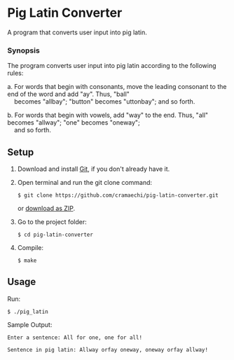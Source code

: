# Pig Latin Converter
A program that converts user input into pig latin.

### Synopsis
The program converts user input into pig latin according to the following rules:

a. For words that begin with consonants, move the leading consonant to the end of the word and add "ay". Thus, "ball"<br />
&nbsp;&nbsp;&nbsp;&nbsp;becomes "allbay"; "button" becomes "uttonbay"; and so forth.

b. For words that begin with vowels, add "way" to the end. Thus, "all" becomes "allway"; "one" becomes "oneway";<br />
&nbsp;&nbsp;&nbsp;&nbsp;and so forth.

## Setup
1. Download and install [Git](https://git-scm.com/downloads), if you don't already have it.

2. Open terminal and run the git clone command:

   ```
   $ git clone https://github.com/cramaechi/pig-latin-converter.git
   ```
    or [download as ZIP](https://github.com/cramaechi/pig-latin-converter/archive/master.zip).

3. Go to the project folder:

   ```
   $ cd pig-latin-converter
   ```

4. Compile:

   ```
   $ make
   ```
   
## Usage
Run:

```
$ ./pig_latin
```

Sample Output:
```
Enter a sentence: All for one, one for all!                                                                           
                                                                                                                      
Sentence in pig latin: Allway orfay oneway, oneway orfay allway! 
```
